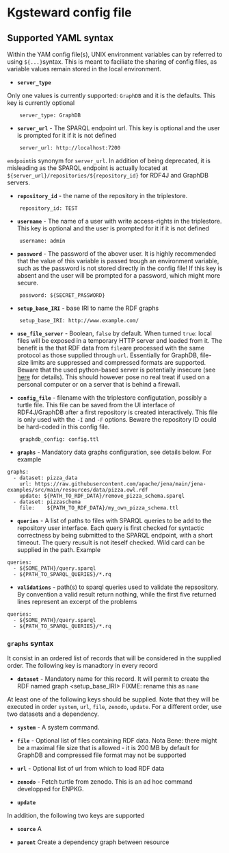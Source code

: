 # Kgsteward config file

## Supported YAML syntax

Within the YAM config file(s), UNIX environment variables can by referred to using `${...}`syntax. This is meant to faciliate the sharing of config files, as variable values remain stored in the local environment.


* __`server_type`__ 

Only one values is currently supported: `GraphDB` and it is the defaults. This key is currently optional 

```{yaml}
    server_type: GraphDB
```

* __`server_url`__ - The SPARQL endpoint url. This key is optional and the user is prompted for it if it is not defined

```{yaml}
    server_url: http://localhost:7200
```
`endpoint`is synonym for `server_url`. In addition of being deprecated, it is misleading as the SPARQL endpoint is actually located at `${server_url}/repositories/${repository_id}` for RDF4J and GraphDB servers. 

* __`repository_id`__ - the name of the repository in the triplestore.

```{yaml}
    repository_id: TEST
```

* __`username`__ - The name of a user with write access-rights in the triplestore. This key is optional and the user is prompted for it if it is not defined

```{yaml}
    username: admin
```

* __`password`__ - The password of the abover user. It is highly recommended that the value of this variable is passed trough an environment variable, such as the password is not stored directly in the config file! If this key is absent and the user will be prompted for a password, which might more secure.

```{yaml}
    password: ${SECRET_PASSWORD}
```

* __`setup_base_IRI`__ - base IRI to name the RDF graphs 

```{yaml}
    setup_base_IRI: http://www.example.com/
```
* __`use_file_server`__ - Boolean, `false` by default. When turned `true`: local files will be exposed in a temporary HTTP server and loaded from it. The benefit is the that RDF data from `file`are processed with the same protocol as those supplied through `url`. Essentially for GraphDB, file-size limits are suppressed and compressed formats are supported. Beware that the used python-based server is potentially insecure (see [here](https://docs.python.org/3/library/http.server.html) for details). This should however pose no real treat if used on a personal computer or on a server that is behind a firewall. 

* __`config_file`__ - filename with the triplestore configutation, possibly a turtle file. This file can be saved from the UI interface of RDF4J/GraphDB after a first repository is created interactively. This file is only used with the `-I` and `-F` options. Beware the repository ID could be hard-coded in this config file.

```{yaml}
    graphdb_config: config.ttl
```

* __`graphs`__ - Mandatory data graphs configuration, see details below. For example

```{yaml}
graphs:
  - dataset: pizza_data
    url: https://raw.githubusercontent.com/apache/jena/main/jena-examples/src/main/resources/data/pizza.owl.rdf
    update: ${PATH_TO_RDF_DATA}/remove_pizza_schema.sparql
  - dataset: pizzaschema
    file:    ${PATH_TO_RDF_DATA}/my_own_pizza_schema.ttl
```

* __`queries`__ - A list of paths to files with SPARQL queries to be add to the repository user interface. Each query is first checked for syntactic correctness by being submitted to the SPARQL endpoint, with a short timeout. The query reusult is not iteself checked. Wild card can be supplied in the path. Example

```{yaml}
queries:
  - ${SOME_PATH}/query.sparql
  - ${PATH_TO_SPARQL_QUERIES}/*.rq
```

* __`validations`__ - path(s) to sparql queries used to validate the repsository.
By convention a valid result return nothing, while the first five returned lines
represent an excerpt of the problems

```{yaml}
queries:
  - ${SOME_PATH}/query.sparql
  - ${PATH_TO_SPARQL_QUERIES}/*.rq
```

### `graphs` syntax

It consist in an ordered list of records that will be considered in the supplied order. The following key is manadtory in every record

* __`dataset`__ - Mandatory name for this record. It will permit to create the RDF named graph <setup_base_IRI><dataset> FIXME: rename this as `name`

At least one of the following keys should be supplied. Note that they will be executed in order `system`, `url`, `file`, `zenodo`, `update`. For a different order, use two datasets and a dependency. 

* __`system`__ - A system command.  

* __`file`__ - Optional list of files containing RDF data. Nota Bene: there might be a maximal file size that is allowed - it is 200 MB by default for GraphDB and compressed file format may not be supported 

* __`url`__ - Optional list of url from which to load RDF data

* __`zenodo`__ - Fetch turtle from zenodo. This is an ad hoc command developped for ENPKG.

* __`update`__ 

In addition, the following two keys are supported

* __`source`__ A

* __`parent`__ Create a dependency graph between resource
